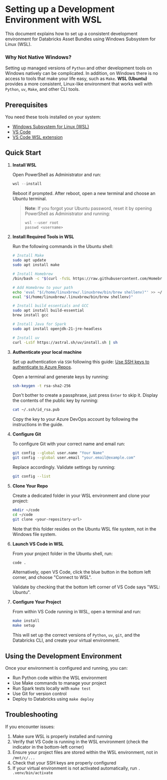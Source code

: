 # Setting up a Development Environment with WSL

This document explains how to set up a consistent development environment for Databricks Asset Bundles using Windows Subsystem for Linux (WSL).

### Why Not Native Windows?

Setting up managed versions of `Python` and other development tools on Windows natively can be complicated. In addition, on Windows there is no access to tools that make your life easy, such as `Make`. **WSL (Ubuntu)** provides a more consistent, Linux-like environment that works well with `Python`, `uv`, `Make`, and other CLI tools.

## Prerequisites

You need these tools installed on your system:

- [Windows Subsystem for Linux (WSL)](https://docs.microsoft.com/en-us/windows/wsl/install)
- [VS Code](https://code.visualstudio.com/)
- [VS Code WSL extension](https://marketplace.visualstudio.com/items?itemName=ms-vscode-remote.remote-wsl)

## Quick Start

1. **Install WSL**

   Open PowerShell as Administrator and run:

   ```powershell
   wsl --install
   ```

   Reboot if prompted. After reboot, open a new terminal and choose an Ubuntu terminal.

   > **Note**: If you forgot your Ubuntu password, reset it by opening PowerShell as Administrator and running:
   >
   > ```powershell
   > wsl --user root
   > passwd <username>
   > ```

2. **Install Required Tools in WSL**

   Run the following commands in the Ubuntu shell:

   ```bash
   # Install Make
   sudo apt update
   sudo apt install make

   # Install Homebrew
   /bin/bash -c "$(curl -fsSL https://raw.githubusercontent.com/Homebrew/install/HEAD/install.sh)"

   # Add Homebrew to your path
   echo 'eval "$(/home/linuxbrew/.linuxbrew/bin/brew shellenv)"' >> ~/.bashrc
   eval "$(/home/linuxbrew/.linuxbrew/bin/brew shellenv)"

   # Install build essentials and GCC
   sudo apt install build-essential
   brew install gcc

   # Install Java for Spark
   sudo apt install openjdk-21-jre-headless

   # Install uv
   curl -LsSf https://astral.sh/uv/install.sh | sh
   ```

3. **Authenticate your local machine**

   Set up authentication via `SSH` following this guide: [Use SSH keys to authenticate to Azure Repos](https://learn.microsoft.com/en-us/azure/devops/repos/git/use-ssh-keys-to-authenticate?view=azure-devops).

   Open a terminal and generate keys by running:

   ```bash
   ssh-keygen -t rsa-sha2-256
   ```

   Don't bother to create a passphrase, just press `Enter` to skip it. Display the contents of the public key by running:

   ```bash
   cat ~/.ssh/id_rsa.pub
   ```

   Copy the key to your Azure DevOps account by following the instructions in the guide.

4. **Configure Git**

   To configure Git with your correct name and email run:

   ```bash
   git config --global user.name "Your Name"
   git config --global user.email "your.email@example.com"
   ```

   Replace accordingly. Validate settings by running:

   ```bash
   git config --list
   ```

5. **Clone Your Repo**

   Create a dedicated folder in your WSL environment and clone your project:

   ```bash
   mkdir ~/code
   cd ~/code
   git clone <your-repository-url>
   ```

   Note that this folder resides on the Ubuntu WSL file system, not in the Windows file system.

6. **Launch VS Code in WSL**

   From your project folder in the Ubuntu shell, run:

   ```bash
   code .
   ```

   Alternatively, open VS Code, click the blue button in the bottom left corner, and choose "Connect to WSL".

   Validate by checking that the bottom left corner of VS Code says "WSL: Ubuntu".

7. **Configure Your Project**

   From within VS Code running in WSL, open a terminal and run:

   ```bash
   make install
   make setup
   ```

   This will set up the correct versions of `Python`, `uv`, `git`, and the Databricks CLI, and create your virtual environment.

## Using the Development Environment

Once your environment is configured and running, you can:

- Run Python code within the WSL environment
- Use Make commands to manage your project
- Run Spark tests locally with `make test`
- Use Git for version control
- Deploy to Databricks using `make deploy`

## Troubleshooting

If you encounter issues:

1. Make sure WSL is properly installed and running
2. Verify that VS Code is running in the WSL environment (check the indicator in the bottom-left corner)
3. Ensure your project files are stored within the WSL environment, not in `/mnt/c/...`
4. Check that your SSH keys are properly configured
5. If your virtual environment is not activated automatically, run `. .venv/bin/activate`
